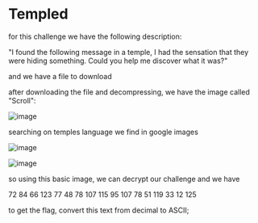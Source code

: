 # Templed


for this challenge we have the following description:

"I found the following message in a temple, I had the sensation that they were hiding something. Could you help me discover what it was?"

and we have a file to download

after downloading the file and decompressing, we have the image called "Scroll":

![image](https://user-images.githubusercontent.com/53917092/94723678-85ea4080-032f-11eb-9de4-4f6b9109de49.png)

searching on temples language we find in google images 


![image](https://user-images.githubusercontent.com/53917092/94726116-2857f300-0333-11eb-8115-7f4f62825a69.png)


![image](https://user-images.githubusercontent.com/53917092/94726165-39a0ff80-0333-11eb-8587-109599c833fd.png)

so using this basic image, we can decrypt our challenge and we have 

72 84 66 123 77 48 78 107 115 95 107 78 51 119 33 12 125

to get the flag, convert this text from decimal to ASCII;